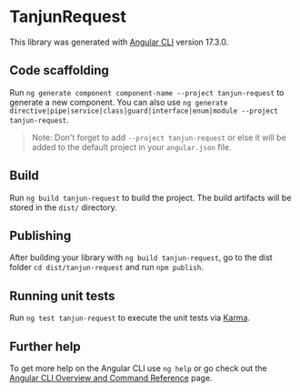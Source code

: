 # TanjunRequest

This library was generated with [Angular CLI](https://github.com/angular/angular-cli) version 17.3.0.

## Code scaffolding

Run `ng generate component component-name --project tanjun-request` to generate a new component. You can also use `ng generate directive|pipe|service|class|guard|interface|enum|module --project tanjun-request`.
> Note: Don't forget to add `--project tanjun-request` or else it will be added to the default project in your `angular.json` file. 

## Build

Run `ng build tanjun-request` to build the project. The build artifacts will be stored in the `dist/` directory.

## Publishing

After building your library with `ng build tanjun-request`, go to the dist folder `cd dist/tanjun-request` and run `npm publish`.

## Running unit tests

Run `ng test tanjun-request` to execute the unit tests via [Karma](https://karma-runner.github.io).

## Further help

To get more help on the Angular CLI use `ng help` or go check out the [Angular CLI Overview and Command Reference](https://angular.io/cli) page.
